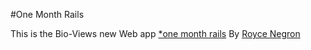 #One Month Rails

This is the Bio-Views new Web app
[*one month rails](http://www.bio-views.com)
By [Royce Negron](http://www.bio-views.com)